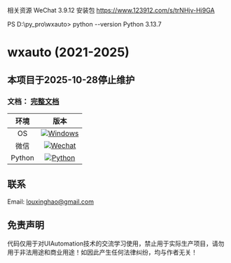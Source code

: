 相关资源
WeChat 3.9.12 安装包 https://www.123912.com/s/trNHjv-Hi9GA

PS D:\py_pro\wxauto> python --version
Python 3.13.7

# wxauto (2021-2025)

## 本项目于2025-10-28停止维护


### **文档**： [完整文档](https://github.com/cluic/wxauto/blob/main/docs/README.md)


|  环境  | 版本 |
| :----: | :--: |
|   OS   | [![Windows](https://img.shields.io/badge/Windows-10\|11\|Server2016+-white?logo=windows&logoColor=white)](https://www.microsoft.com/)  |
|  微信  | [![Wechat](https://img.shields.io/badge/%E5%BE%AE%E4%BF%A1-3.9.X-07c160?logo=wechat&logoColor=white)](https://pan.baidu.com/s/1FvSw0Fk54GGvmQq8xSrNjA?pwd=vsmj) |
| Python | [![Python](https://img.shields.io/badge/Python-3.9\+-blue?logo=python&logoColor=white)](https://www.python.org/)|


## 联系

Email: louxinghao@gmail.com

## 免责声明
代码仅用于对UIAutomation技术的交流学习使用，禁止用于实际生产项目，请勿用于非法用途和商业用途！如因此产生任何法律纠纷，均与作者无关！
